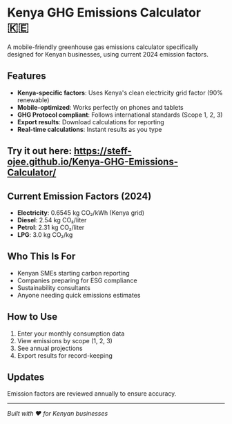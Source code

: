 # Kenya GHG Emissions Calculator 🇰🇪

A mobile-friendly greenhouse gas emissions calculator specifically designed for Kenyan businesses, using current 2024 emission factors.

## Features

- **Kenya-specific factors**: Uses Kenya's clean electricity grid factor (90% renewable)
- **Mobile-optimized**: Works perfectly on phones and tablets
- **GHG Protocol compliant**: Follows international standards (Scope 1, 2, 3)
- **Export results**: Download calculations for reporting
- **Real-time calculations**: Instant results as you type

## Try it out here: https://steff-ojee.github.io/Kenya-GHG-Emissions-Calculator/

## Current Emission Factors (2024)

- **Electricity**: 0.6545 kg CO₂/kWh (Kenya grid)
- **Diesel**: 2.54 kg CO₂/liter
- **Petrol**: 2.31 kg CO₂/liter
- **LPG**: 3.0 kg CO₂/kg

## Who This Is For

- Kenyan SMEs starting carbon reporting
- Companies preparing for ESG compliance
- Sustainability consultants
- Anyone needing quick emissions estimates

## How to Use

1. Enter your monthly consumption data
2. View emissions by scope (1, 2, 3)
3. See annual projections
4. Export results for record-keeping

## Updates

Emission factors are reviewed annually to ensure accuracy.

---
*Built with ❤️ for Kenyan businesses*
